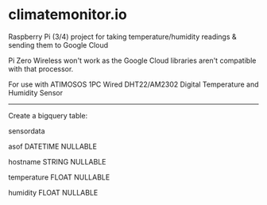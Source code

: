 # climatemonitor.io
Raspberry Pi (3/4) project for taking temperature/humidity readings &amp; sending them to Google Cloud


Pi Zero Wireless won't work as the Google Cloud libraries aren't compatible with that processor.

For use with ATIMOSOS 1PC Wired DHT22/AM2302 Digital Temperature and Humidity Sensor

-------------------------------------

Create a bigquery table:

sensordata

asof	DATETIME	NULLABLE			

hostname	STRING	NULLABLE			

temperature	FLOAT	NULLABLE			

humidity	FLOAT	NULLABLE	

